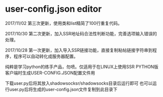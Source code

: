 user-config.json editor
===========

2017/11/02
第三次更新，使用类和list精简了100行重复代码。

2017/10/30
第二次更新，加入SSR地址码合法性判断功能，完善选项输入错误的处理。

2017/10/28
第一次更新，加入导入SSR链接功能，直接复制粘帖链接字符串到程序，程序可以自动转化成服务器配置。

纯粹是学习python的练手产品，勿喷。仅适用于在LINUX上使用SSR PYTHON版客户端时生成USER-CONFIG.JSON配置文件用

下载user.py后将其放入shadowsocksr/shadowsocks目录后运行即可
也可以运行user.py后将生成的user-config.json文件复制到此目录下
